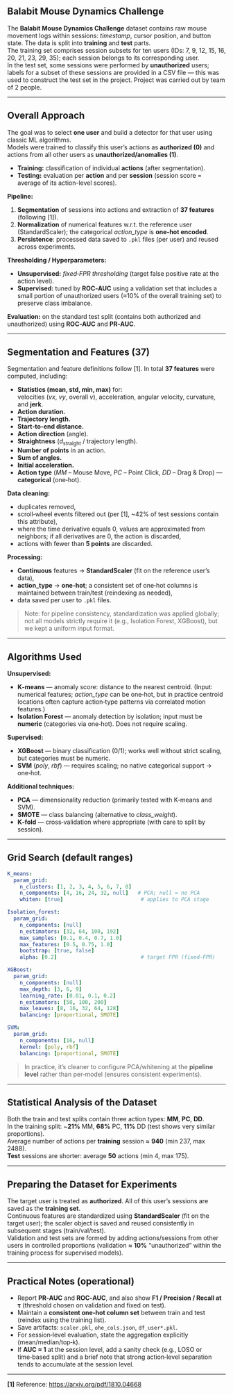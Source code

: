 ## Balabit Mouse Dynamics Challenge

The **Balabit Mouse Dynamics Challenge** dataset contains raw mouse movement logs within sessions: *timestamp*, cursor position, and button state. The data is split into **training** and **test** parts.  
The training set comprises session subsets for ten users (IDs: 7, 9, 12, 15, 16, 20, 21, 23, 29, 35); each session belongs to its corresponding user.  
In the test set, some sessions were performed by **unauthorized** users; labels for a subset of these sessions are provided in a CSV file — this was used to construct the test set in the project.
Project was carried out by team of 2 people. 

---

## Overall Approach

The goal was to select **one user** and build a detector for that user using classic ML algorithms.  
Models were trained to classify this user’s actions as **authorized (0)** and actions from all other users as **unauthorized/anomalies (1)**.

- **Training:** classification of individual **actions** (after segmentation).  
- **Testing:** evaluation per **action** and per **session** (session score = average of its action-level scores).

**Pipeline:**  
1. **Segmentation** of sessions into actions and extraction of **37 features** (following [1]).  
2. **Normalization** of numerical features w.r.t. the reference user (StandardScaler); the categorical *action_type* is **one‑hot encoded**.  
3. **Persistence**: processed data saved to `.pkl` files (per user) and reused across experiments.

**Thresholding / Hyperparameters:**  
- **Unsupervised:** *fixed‑FPR thresholding* (target false positive rate at the action level).  
- **Supervised:** tuned by **ROC‑AUC** using a validation set that includes a small portion of unauthorized users (≈10% of the overall training set) to preserve class imbalance.

**Evaluation:** on the standard test split (contains both authorized and unauthorized) using **ROC‑AUC** and **PR‑AUC**.

---

## Segmentation and Features (37)

Segmentation and feature definitions follow [1]. In total **37 features** were computed, including:

- **Statistics (mean, std, min, max)** for:  
  velocities (*vx*, *vy*, overall *v*), acceleration, angular velocity, curvature, and **jerk**.  
- **Action duration.**  
- **Trajectory length.**  
- **Start‑to‑end distance.**  
- **Action direction** (angle).  
- **Straightness** (*d*<sub>straight</sub> / trajectory length).  
- **Number of points** in an action.  
- **Sum of angles.**  
- **Initial acceleration.**  
- **Action type** (*MM* – Mouse Move, *PC* – Point Click, *DD* – Drag & Drop) — **categorical** (one‑hot).

**Data cleaning:**  
- duplicates removed,  
- scroll‑wheel events filtered out (per [1], ~42% of test sessions contain this attribute),  
- where the time derivative equals 0, values are approximated from neighbors; if all derivatives are 0, the action is discarded,  
- actions with fewer than **5 points** are discarded.

**Processing:**  
- **Continuous** features → **StandardScaler** (fit on the reference user’s data),  
- **action_type** → **one‑hot**; a consistent set of one‑hot columns is maintained between train/test (reindexing as needed),  
- data saved per user to `.pkl` files.

> Note: for pipeline consistency, standardization was applied globally; not all models strictly require it (e.g., Isolation Forest, XGBoost), but we kept a uniform input format.

---

## Algorithms Used

**Unsupervised:**  
- **K‑means** — anomaly score: distance to the nearest centroid. (Input: numerical features; *action_type* can be one‑hot, but in practice centroid locations often capture action‑type patterns via correlated motion features.)  
- **Isolation Forest** — anomaly detection by isolation; input must be **numeric** (categories via one‑hot). Does not require scaling.

**Supervised:**  
- **XGBoost** — binary classification (0/1); works well without strict scaling, but categories must be numeric.  
- **SVM** (*poly*, *rbf*) — requires scaling; no native categorical support → one‑hot.

**Additional techniques:**  
- **PCA** — dimensionality reduction (primarily tested with K‑means and SVM).  
- **SMOTE** — class balancing (alternative to *class_weight*).  
- **K‑fold** — cross‑validation where appropriate (with care to split by session).

---

## Grid Search (default ranges)

```yaml
K_means:
  param_grid:
    n_clusters: [1, 2, 3, 4, 5, 6, 7, 8]
    n_components: [4, 16, 24, 32, null]   # PCA; null = no PCA
    whiten: [true]                         # applies to PCA stage

Isolation_forest:
  param_grid:
    n_components: [null]
    n_estimators: [32, 64, 100, 192]
    max_samples: [0.1, 0.4, 0.7, 1.0]
    max_features: [0.5, 0.75, 1.0]
    bootstrap: [true, false]
    alpha: [0.2]                           # target FPR (fixed-FPR)

XGBoost:
  param_grid:
    n_components: [null]
    max_depth: [3, 6, 9]
    learning_rate: [0.01, 0.1, 0.2]
    n_estimators: [50, 100, 200]
    max_leaves: [8, 16, 32, 64, 128]
    balancing: [proportional, SMOTE]

SVM:
  param_grid:
    n_components: [16, null]
    kernel: [poly, rbf]
    balancing: [proportional, SMOTE]
```

> In practice, it’s cleaner to configure PCA/whitening at the **pipeline level** rather than per‑model (ensures consistent experiments).

---

## Statistical Analysis of the Dataset

Both the train and test splits contain three action types: **MM**, **PC**, **DD**.  
In the training split: ~**21%** MM, **68%** PC, **11%** DD (test shows very similar proportions).  
Average number of actions per **training** session ≈ **940** (min 237, max 2488).  
**Test** sessions are shorter: average **50** actions (min 4, max 175).

---

## Preparing the Dataset for Experiments

The target user is treated as **authorized**. All of this user’s sessions are saved as the **training set**.  
Continuous features are standardized using **StandardScaler** (fit on the target user); the scaler object is saved and reused consistently in subsequent stages (train/val/test).  
Validation and test sets are formed by adding actions/sessions from other users in controlled proportions (validation ≈ **10%** “unauthorized” within the training process for supervised models).

---

## Practical Notes (operational)

- Report **PR‑AUC** and **ROC‑AUC**, and also show **F1 / Precision / Recall at τ** (threshold chosen on validation and fixed on test).  
- Maintain a **consistent one‑hot column set** between train and test (reindex using the training list).  
- Save artifacts: `scaler.pkl`, `ohe_cols.json`, `df_user*.pkl`.  
- For session‑level evaluation, state the aggregation explicitly (mean/median/top‑k).  
- If **AUC ≈ 1** at the session level, add a sanity check (e.g., LOSO or time‑based split) and a brief note that strong action‑level separation tends to accumulate at the session level.

---

**[1]** Reference: https://arxiv.org/pdf/1810.04668
